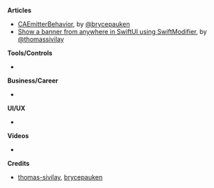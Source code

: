 
**Articles**

* [CAEmitterBehavior](https://bryce.co/caemitterbehavior/), by [@brycepauken](https://twitter.com/brycepauken)
* [Show a banner from anywhere in SwiftUI using SwiftModifier](https://www.morningswiftui.com/blog/show-a-banner-from-anywhere-in-swiftui-using-swiftmodifier), by [@thomassivilay](https://twitter.com/thomassivilay)

**Tools/Controls**

* 

**Business/Career**

* 

**UI/UX**

* 

**Videos**

* 

**Credits**

* [thomas-sivilay](https://github.com/thomas-sivilay), [brycepauken](https://github.com/brycepauken)
